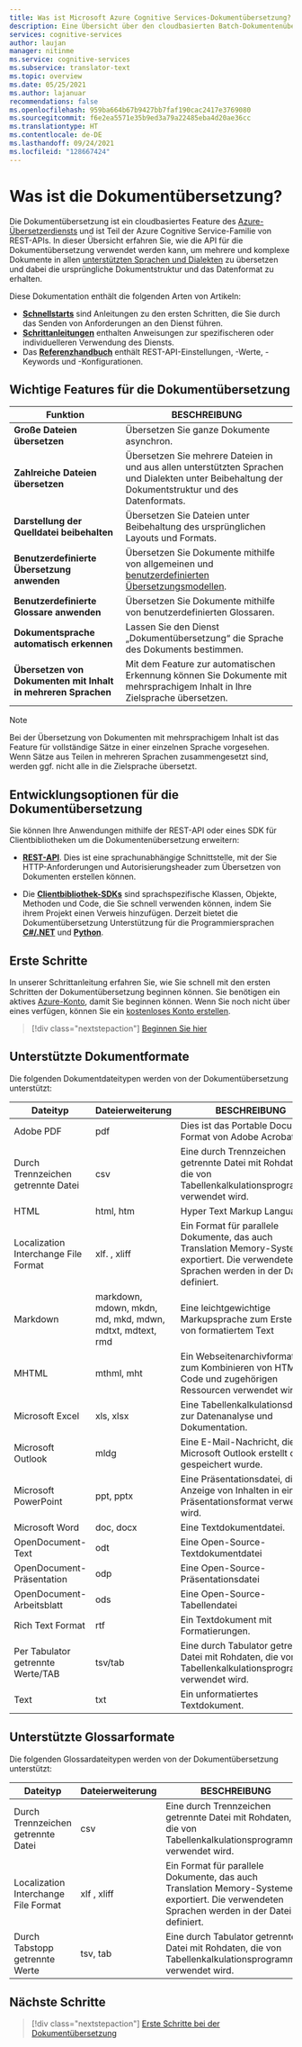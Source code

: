 ```yaml
---
title: Was ist Microsoft Azure Cognitive Services-Dokumentübersetzung?
description: Eine Übersicht über den cloudbasierten Batch-Dokumentenübersetzungsdienst und -prozess.
services: cognitive-services
author: laujan
manager: nitinme
ms.service: cognitive-services
ms.subservice: translator-text
ms.topic: overview
ms.date: 05/25/2021
ms.author: lajanuar
recommendations: false
ms.openlocfilehash: 959ba664b67b9427bb7faf190cac2417e3769080
ms.sourcegitcommit: f6e2ea5571e35b9ed3a79a22485eba4d20ae36cc
ms.translationtype: HT
ms.contentlocale: de-DE
ms.lasthandoff: 09/24/2021
ms.locfileid: "128667424"
---
```

# <a name="what-is-document-translation"></a>Was ist die Dokumentübersetzung?

Die Dokumentübersetzung ist ein cloudbasiertes Feature des [Azure-Übersetzerdiensts](../translator-overview.md) und ist Teil der Azure Cognitive Service-Familie von REST-APIs. In dieser Übersicht erfahren Sie, wie die API für die Dokumentübersetzung verwendet werden kann, um mehrere und komplexe Dokumente in allen [unterstützten Sprachen und Dialekten](../../language-support.md) zu übersetzen und dabei die ursprüngliche Dokumentstruktur und das Datenformat zu erhalten.

Diese Dokumentation enthält die folgenden Arten von Artikeln:

* [**Schnellstarts**](get-started-with-document-translation.md) sind Anleitungen zu den ersten Schritten, die Sie durch das Senden von Anforderungen an den Dienst führen.
* [**Schrittanleitungen**](create-sas-tokens.md) enthalten Anweisungen zur spezifischeren oder individuelleren Verwendung des Diensts.
* Das [**Referenzhandbuch**](reference/rest-api-guide.md) enthält REST-API-Einstellungen, -Werte, -Keywords und -Konfigurationen.

## <a name="document-translation-key-features"></a>Wichtige Features für die Dokumentübersetzung

| Funktion | BESCHREIBUNG |
| ---------| -------------|
| **Große Dateien übersetzen**| Übersetzen Sie ganze Dokumente asynchron.|
|**Zahlreiche Dateien übersetzen**|Übersetzen Sie mehrere Dateien in und aus allen unterstützten Sprachen und Dialekten unter Beibehaltung der Dokumentstruktur und des Datenformats.|
|**Darstellung der Quelldatei beibehalten**| Übersetzen Sie Dateien unter Beibehaltung des ursprünglichen Layouts und Formats.|
|**Benutzerdefinierte Übersetzung anwenden**| Übersetzen Sie Dokumente mithilfe von allgemeinen und [benutzerdefinierten Übersetzungsmodellen](../customization.md#custom-translator).|
|**Benutzerdefinierte Glossare anwenden**|Übersetzen Sie Dokumente mithilfe von benutzerdefinierten Glossaren.|
|**Dokumentsprache automatisch erkennen**|Lassen Sie den Dienst „Dokumentübersetzung“ die Sprache des Dokuments bestimmen.|
|**Übersetzen von Dokumenten mit Inhalt in mehreren Sprachen**|Mit dem Feature zur automatischen Erkennung können Sie Dokumente mit mehrsprachigem Inhalt in Ihre Zielsprache übersetzen.|

> [!NOTE]
> Bei der Übersetzung von Dokumenten mit mehrsprachigem Inhalt ist das Feature für vollständige Sätze in einer einzelnen Sprache vorgesehen. Wenn Sätze aus Teilen in mehreren Sprachen zusammengesetzt sind, werden ggf. nicht alle in die Zielsprache übersetzt.
>

## <a name="document-translation-development-options"></a>Entwicklungsoptionen für die Dokumentübersetzung

Sie können Ihre Anwendungen mithilfe der REST-API oder eines SDK für Clientbibliotheken um die Dokumentenübersetzung erweitern:

* [**REST-API**](reference/rest-api-guide.md). Dies ist eine sprachunabhängige Schnittstelle, mit der Sie HTTP-Anforderungen und Autorisierungsheader zum Übersetzen von Dokumenten erstellen können.

* Die [**Clientbibliothek-SDKs**](client-sdks.md) sind sprachspezifische Klassen, Objekte, Methoden und Code, die Sie schnell verwenden können, indem Sie ihrem Projekt einen Verweis hinzufügen. Derzeit bietet die Dokumentübersetzung Unterstützung für die Programmiersprachen [**C#/.NET**](/dotnet/api/azure.ai.translation.document) und [**Python**](https://pypi.org/project/azure-ai-translation-document/).

## <a name="get-started"></a>Erste Schritte

In unserer Schrittanleitung erfahren Sie, wie Sie schnell mit den ersten Schritten der Dokumentübersetzung beginnen können. Sie benötigen ein aktives [Azure-Konto](https://azure.microsoft.com/free/cognitive-services/), damit Sie beginnen können.  Wenn Sie noch nicht über eines verfügen, können Sie ein [kostenloses Konto erstellen](https://azure.microsoft.com/free).

> [!div class="nextstepaction"]
> [Beginnen Sie hier](get-started-with-document-translation.md "Erfahren Sie, wie Sie die Dokumentübersetzung mit HTTP REST verwenden.")

## <a name="supported-document-formats"></a>Unterstützte Dokumentformate

Die folgenden Dokumentdateitypen werden von der Dokumentübersetzung unterstützt:

| Dateityp| Dateierweiterung|BESCHREIBUNG|
|---|---|--|
|Adobe PDF|pdf|Dies ist das Portable Document Format von Adobe Acrobat.|
|Durch Trennzeichen getrennte Datei |csv| Eine durch Trennzeichen getrennte Datei mit Rohdaten, die von Tabellenkalkulationsprogrammen verwendet wird.|
|HTML|html, htm|Hyper Text Markup Language.|
|Localization Interchange File Format|xlf. , xliff| Ein Format für parallele Dokumente, das auch Translation Memory-Systeme exportiert. Die verwendeten Sprachen werden in der Datei definiert.|
|Markdown| markdown, mdown, mkdn, md, mkd, mdwn, mdtxt, mdtext, rmd| Eine leichtgewichtige Markupsprache zum Erstellen von formatiertem Text|
|MHTML|mthml, mht| Ein Webseitenarchivformat, das zum Kombinieren von HTML-Code und zugehörigen Ressourcen verwendet wird|
|Microsoft Excel|xls, xlsx|Eine Tabellenkalkulationsdatei zur Datenanalyse und Dokumentation.|
|Microsoft Outlook|mldg|Eine E-Mail-Nachricht, die in Microsoft Outlook erstellt oder gespeichert wurde.|
|Microsoft PowerPoint|ppt, pptx| Eine Präsentationsdatei, die zur Anzeige von Inhalten in einem Präsentationsformat verwendet wird.|
|Microsoft Word|doc, docx| Eine Textdokumentdatei.|
|OpenDocument-Text|odt|Eine Open-Source-Textdokumentdatei|
|OpenDocument-Präsentation|odp|Eine Open-Source-Präsentationsdatei|
|OpenDocument-Arbeitsblatt|ods|Eine Open-Source-Tabellendatei|
|Rich Text Format|rtf|Ein Textdokument mit Formatierungen.|
|Per Tabulator getrennte Werte/TAB|tsv/tab| Eine durch Tabulator getrennte Datei mit Rohdaten, die von Tabellenkalkulationsprogrammen verwendet wird.|
|Text|txt| Ein unformatiertes Textdokument.|

## <a name="supported-glossary-formats"></a>Unterstützte Glossarformate

Die folgenden Glossardateitypen werden von der Dokumentübersetzung unterstützt:

| Dateityp| Dateierweiterung|BESCHREIBUNG|
|---|---|--|
|Durch Trennzeichen getrennte Datei| csv |Eine durch Trennzeichen getrennte Datei mit Rohdaten, die von Tabellenkalkulationsprogrammen verwendet wird.|
|Localization Interchange File Format| xlf , xliff| Ein Format für parallele Dokumente, das auch Translation Memory-Systeme exportiert. Die verwendeten Sprachen werden in der Datei definiert.|
|Durch Tabstopp getrennte Werte|tsv, tab| Eine durch Tabulator getrennte Datei mit Rohdaten, die von Tabellenkalkulationsprogrammen verwendet wird.|

## <a name="next-steps"></a>Nächste Schritte

> [!div class="nextstepaction"]
> [Erste Schritte bei der Dokumentübersetzung](get-started-with-document-translation.md)
